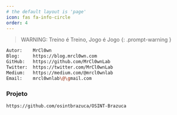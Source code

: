 ```yaml
---
# the default layout is 'page'
icon: fas fa-info-circle
order: 4
---
```


> WARNING: Treino é Treino, Jogo é Jogo
{: .prompt-warning }

```bash
Autor:    MrCl0wn
Blog:     https://blog.mrcl0wn.com
GitHub:   https://github.com/MrCl0wnLab
Twitter:  https://twitter.com/MrCl0wnLab
Medium:   https://medium.com/@mrcl0wnlab
Email:    mrcl0wnlab\@\gmail.com
```

### Projeto
```bash
https://github.com/osintbrazuca/OSINT-Brazuca
```
